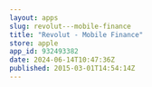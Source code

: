 ```yaml
---
layout: apps
slug: revolut---mobile-finance
title: "Revolut - Mobile Finance"
store: apple
app_id: 932493382
date: 2024-06-14T10:47:36Z
published: 2015-03-01T14:54:14Z
---
```

